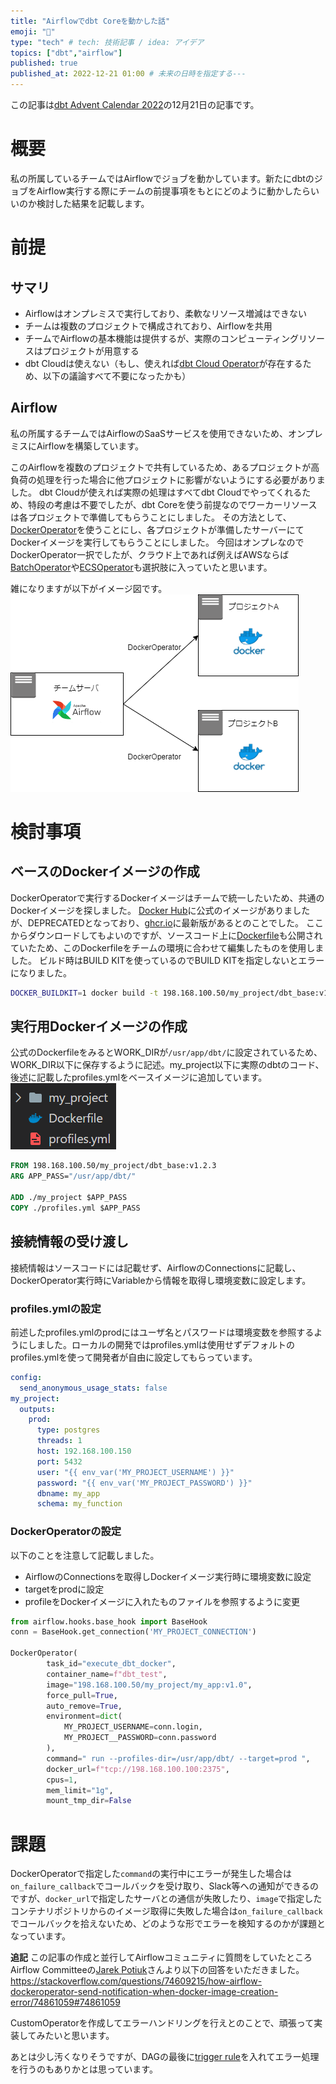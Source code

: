 ```yaml
---
title: "Airflowでdbt Coreを動かした話"
emoji: "📝"
type: "tech" # tech: 技術記事 / idea: アイデア
topics: ["dbt","airflow"]
published: true
published_at: 2022-12-21 01:00 # 未来の日時を指定する---
---
```


この記事は[dbt Advent Calendar 2022](https://qiita.com/advent-calendar/2022/dbt)の12月21日の記事です。

# 概要
私の所属しているチームではAirflowでジョブを動かしています。新たにdbtのジョブをAirflow実行する際にチームの前提事項をもとにどのように動かしたらいいのか検討した結果を記載します。

# 前提
## サマリ
* Airflowはオンプレミスで実行しており、柔軟なリソース増減はできない
* チームは複数のプロジェクトで構成されており、Airflowを共用
* チームでAirflowの基本機能は提供するが、実際のコンピューティングリソースはプロジェクトが用意する
* dbt Cloudは使えない（もし、使えれば[dbt Cloud Operator](https://airflow.apache.org/docs/apache-airflow-providers-dbt-cloud/stable/operators.html)が存在するため、以下の議論すべて不要になったかも）

## Airflow
私の所属するチームではAirflowのSaaSサービスを使用できないため、オンプレミスにAirflowを構築しています。

このAirflowを複数のプロジェクトで共有しているため、あるプロジェクトが高負荷の処理を行った場合に他プロジェクトに影響がないようにする必要がありました。
dbt Cloudが使えれば実際の処理はすべてdbt Cloudでやってくれるため、特段の考慮は不要でしたが、dbt Coreを使う前提なのでワーカーリソースは各プロジェクトで準備してもらうことにしました。
その方法として、[DockerOperator](https://airflow.apache.org/docs/apache-airflow-providers-docker/stable/_api/airflow/providers/docker/operators/docker/index.html)を使うことにし、各プロジェクトが準備したサーバーにてDockerイメージを実行してもらうことにしました。
今回はオンプレなのでDockerOperator一択でしたが、クラウド上であれば例えばAWSならば[BatchOperator](https://airflow.apache.org/docs/apache-airflow-providers-amazon/stable/operators/batch.html)や[ECSOperator](https://airflow.apache.org/docs/apache-airflow-providers-amazon/stable/operators/ecs.html)も選択肢に入っていたと思います。

雑になりますが以下がイメージ図です。
![](/images/airflow-with-dbt-core/airflow-architecute.drawio.png)

# 検討事項
## ベースのDockerイメージの作成
DockerOperatorで実行するDockerイメージはチームで統一したいため、共通のDockerイメージを探しました。
[Docker Hub](https://hub.docker.com/r/fishtownanalytics/dbt)に公式のイメージがありましたが、DEPRECATEDとなっており、[ghcr.io](https://github.com/orgs/dbt-labs/packages?visibility=public)に最新版があるとのことでした。
ここからダウンロードしてもよいのですが、ソースコード上に[Dockerfile](https://github.com/dbt-labs/dbt-core/blob/main/docker/Dockerfile)も公開されていたため、このDockerfileをチームの環境に合わせて編集したものを使用しました。
ビルド時はBUILD KITを使っているのでBUILD KITを指定しないとエラーになりました。
```bash
DOCKER_BUILDKIT=1 docker build -t 198.168.100.50/my_project/dbt_base:v1.2.3 --target dbt-postgres .
```
## 実行用Dockerイメージの作成

公式のDockerfileをみるとWORK_DIRが`/usr/app/dbt/`に設定されているため、WORK_DIR以下に保存するように記述。my_project以下に実際のdbtのコード、後述に記載したprofiles.ymlをベースイメージに追加しています。
![](/images/airflow-with-dbt-core/directory.png)  

```dockerfile
FROM 198.168.100.50/my_project/dbt_base:v1.2.3
ARG APP_PASS="/usr/app/dbt/"

ADD ./my_project $APP_PASS
COPY ./profiles.yml $APP_PASS
```

## 接続情報の受け渡し
接続情報はソースコードには記載せず、AirflowのConnectionsに記載し、DockerOperator実行時にVariableから情報を取得し環境変数に設定します。
### profiles.ymlの設定
前述したprofiles.ymlのprodにはユーザ名とパスワードは環境変数を参照するようにしました。ローカルの開発ではprofiles.ymlは使用せずデフォルトのprofiles.ymlを使って開発者が自由に設定してもらっています。
```yml
config:
  send_anonymous_usage_stats: false
my_project:
  outputs:
    prod:
      type: postgres
      threads: 1
      host: 192.168.100.150
      port: 5432
      user: "{{ env_var('MY_PROJECT_USERNAME') }}"
      password: "{{ env_var('MY_PROJECT_PASSWORD') }}"
      dbname: my_app
      schema: my_function
```
### DockerOperatorの設定
以下のことを注意して記載しました。
* AirflowのConnectionsを取得しDockerイメージ実行時に環境変数に設定
* targetをprodに設定
* profileをDockerイメージに入れたものファイルを参照するように変更

```python
from airflow.hooks.base_hook import BaseHook
conn = BaseHook.get_connection('MY_PROJECT_CONNECTION') 

DockerOperator(
        task_id="execute_dbt_docker",
        container_name=f"dbt_test",
        image="198.168.100.50/my_project/my_app:v1.0",
        force_pull=True,
        auto_remove=True,
        environment=dict(
            MY_PROJECT_USERNAME=conn.login,
            MY_PROJECT__PASSWORD=conn.password
        ),
        command=" run --profiles-dir=/usr/app/dbt/ --target=prod ",
        docker_url=f"tcp://198.168.100.100:2375",
        cpus=1,
        mem_limit="1g",
        mount_tmp_dir=False
```

# 課題
DockerOperatorで指定した`command`の実行中にエラーが発生した場合は`on_failure_callback`でコールバックを受け取り、Slack等への通知ができるのですが、`docker_url`で指定したサーバとの通信が失敗したり、`image`で指定したコンテナリポジトリからのイメージ取得に失敗した場合は`on_failure_callback`でコールバックを拾えないため、どのような形でエラーを検知するのかが課題となっています。

**追記**
この記事の作成と並行してAirflowコミュニティに質問をしていたところAirflow Committeeの[Jarek Potiuk](https://github.com/potiuk)さんより以下の回答をいただきました。
https://stackoverflow.com/questions/74609215/how-airflow-dockeroperator-send-notification-when-docker-image-creation-error/74861059#74861059

CustomOperatorを作成してエラーハンドリングを行えとのことで、頑張って実装してみたいと思います。

あとは少し汚くなりそうですが、DAGの最後に[trigger rule](https://github.com/apache/airflow/blob/main/airflow/utils/trigger_rule.py)を入れてエラー処理を行うのもありかとは思っています。